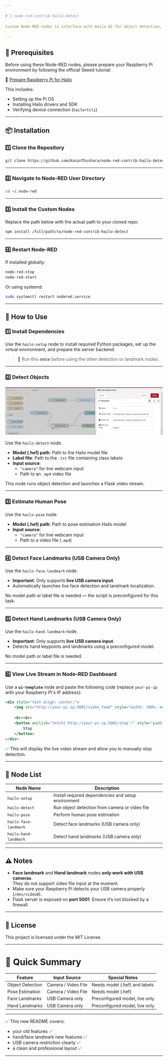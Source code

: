 ```yaml
---

# 🚀 node-red-contrib-hailo-detect

Custom Node-RED nodes to interface with Hailo AI for object detection, pose estimation, and hand/face landmark detection on Raspberry Pi using the Hailo-8 accelerator.

---
```


## 🧰 Prerequisites

Before using these Node-RED nodes, please prepare your Raspberry Pi environment by following the official Seeed tutorial:

🔗 [Prepare Raspberry Pi for Hailo](https://seeed-projects.github.io/Tutorial-of-AI-Kit-with-Raspberry-Pi-From-Zero-to-Hero/docs/Chapter_2-Configuring_the_RaspberryPi_Environment/Introduction_to_Hailo_in_Raspberry_Pi_Environment#installing-hailo-software-on-raspberry-pi-5)

This includes:

- Setting up the Pi OS
- Installing Hailo drivers and SDK
- Verifying device connection (`hailortcli`)

---

## 📦 Installation

### 1️⃣ Clone the Repository

```bash
git clone https://github.com/KasunThushara/node-red-contrib-hailo-detect.git
```

---

### 2️⃣ Navigate to Node-RED User Directory

```bash
cd ~/.node-red
```

---

### 3️⃣ Install the Custom Nodes

Replace the path below with the actual path to your cloned repo:

```bash
npm install /full/path/to/node-red-contrib-hailo-detect
```

---

### 4️⃣ Restart Node-RED

If installed globally:

```bash
node-red-stop
node-red-start
```

Or using systemd:

```bash
sudo systemctl restart nodered.service
```

---

## 🧪 How to Use

### 1️⃣ Install Dependencies

Use the `hailo-setup` node to install required Python packages, set up the virtual environment, and prepare the server backend.

> 🔁 Run this **once** before using the other detection or landmark nodes.

---

### 2️⃣ Detect Objects

![Hailo Detection UI](assets/2.PNG)

Use the `hailo-detect` node.

- **Model (.hef) path**: Path to the Hailo model file
- **Label file**: Path to the `.txt` file containing class labels
- **Input source**:  
  - `"camera"` for live webcam input
  - Path to an `.mp4` video file

This node runs object detection and launches a Flask video stream.

---

### 3️⃣ Estimate Human Pose

Use the `hailo-pose` node.

- **Model (.hef) path**: Path to pose estimation Hailo model
- **Input source**:
  - `"camera"` for live webcam input
  - Path to a video file (`.mp4`)

---

### 4️⃣ Detect Face Landmarks (USB Camera Only)

Use the `hailo-face-landmark` node.

- **Important**: Only supports **live USB camera input**.
- Automatically launches live face detection and landmark localization.

No model path or label file is needed — the script is preconfigured for this task.

---

### 5️⃣ Detect Hand Landmarks (USB Camera Only)

Use the `hailo-hand-landmark` node.

- **Important**: Only supports **live USB camera input**.
- Detects hand keypoints and landmarks using a preconfigured model.

No model path or label file is needed.

---

### 6️⃣ View Live Stream in Node-RED Dashboard

Use a **`ui-template`** node and paste the following code (replace `your-pi-ip` with your Raspberry Pi's IP address):

```html
<div style="text-align: center;">
    <img src="http://your-pi-ip:5001/video_feed" style="width: 100%; max-width: 100%; height: auto; border: 2px solid #ccc; border-radius: 10px;" />
    
    <br><br>
    <button onclick="fetch('http://your-pi-ip:5001/stop')" style="padding: 10px 20px; font-size: 16px; background-color: #ff4444; color: white; border: none; border-radius: 5px; cursor: pointer;">
        Stop
    </button>
</div>
```

✅ This will display the live video stream and allow you to manually stop detection.

---

## 📁 Node List

| Node Name               | Description                                      |
|--------------------------|--------------------------------------------------|
| `hailo-setup`            | Install required dependencies and setup environment |
| `hailo-detect`           | Run object detection from camera or video file   |
| `hailo-pose`             | Perform human pose estimation                   |
| `hailo-face-landmark`    | Detect face landmarks (USB camera only)          |
| `hailo-hand-landmark`    | Detect hand landmarks (USB camera only)          |

---

## ⚠️ Notes

- **Face landmark** and **Hand landmark** nodes **only work with USB cameras**.  
  They do not support video file input at the moment.
- Make sure your Raspberry Pi detects your USB camera properly (`/dev/video0`).
- Flask server is exposed on **port 5001**. Ensure it’s not blocked by a firewall.

---

## 📜 License

This project is licensed under the MIT License.

---

# 🎯 Quick Summary

| Feature                | Input Source        | Special Notes                    |
|-------------------------|----------------------|-----------------------------------|
| Object Detection        | Camera / Video File   | Needs model (.hef) and labels     |
| Pose Estimation         | Camera / Video File   | Needs model (.hef)                |
| Face Landmarks          | USB Camera only       | Preconfigured model, live only   |
| Hand Landmarks          | USB Camera only       | Preconfigured model, live only   |

---

✅ This new README covers:
- your old features ✅
- hand/face landmark new features ✅
- USB camera restriction clearly ✅
- a clean and professional layout ✅

---
